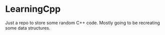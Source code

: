 # LearningCpp
Just a repo to store some random C++ code. Mostly going to be recreating some data structures. 
